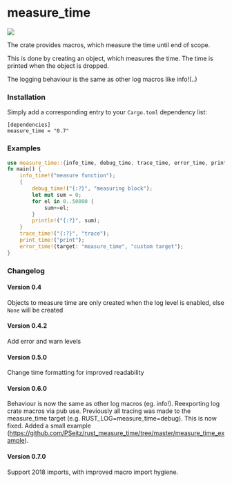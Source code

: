 # measure_time

[![](http://meritbadge.herokuapp.com/measure_time)](https://crates.io/crates/measure_time)

The crate provides macros, which measure the time until end of scope.

This is done by creating an object, which measures the time. The time is printed when the object is dropped.

The logging behaviour is the same as other log macros like info!(..)

### Installation

Simply add a corresponding entry to your `Cargo.toml` dependency list:

```toml,ignore
[dependencies]
measure_time = "0.7"
```

### Examples

```rust
use measure_time::{info_time, debug_time, trace_time, error_time, print_time};
fn main() {
    info_time!("measure function");
    {
        debug_time!("{:?}", "measuring block");
        let mut sum = 0;
        for el in 0..50000 {
            sum+=el;
        }
        println!("{:?}", sum);
    }
    trace_time!("{:?}", "trace");
    print_time!("print");
    error_time!(target: "measure_time", "custom target");
}
```

### Changelog

#### Version 0.4
Objects to measure time are only created when the log level is enabled, else ```None``` will be created

#### Version 0.4.2
Add error and warn levels

#### Version 0.5.0
Change time formatting for improved readability

#### Version 0.6.0
Behaviour is now the same as other log macros (eg. info!). Reexporting log crate macros via pub use.
Previously all tracing was made to the measure_time target (e.g. RUST_LOG=measure_time=debug). This is now fixed.
Added a small example (https://github.com/PSeitz/rust_measure_time/tree/master/measure_time_example).

#### Version 0.7.0
Support 2018 imports, with improved macro import hygiene.
